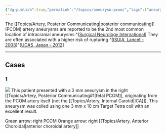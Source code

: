 ```yaml
---
{"dg-publish":true,"permalink":"/topics/aneurysm-pcom/","tags":["aneurysm","aneurysm/unruptured","coil"],"created":"2023-12-11T18:46:03.000-08:00","updated":"2023-12-20T09:38:55.590-08:00"}
---
```



The [[Topics/Artery, Posterior Communicating\|posterior communicating]] (PCOM) artery aneurysms are reported to be the 2nd most common location of intracranial aneurysms.^[[Surgical Neurology International](https://surgicalneurologyint.com/surgicalint-articles/a-review-of-the-management-of-posterior-communicating-artery-aneurysms-in-the-modern-era/)] They are often associated with a higher risk of rupturing.^[[ISUIA, Lancet - 2003](https://neurosurgerycases.com/literature/isuia-lancet-2003/)]^[[UCAS, Japan - 2012](https://neurosurgerycases.com/literature/ucas-japan-2012/)]

---

## Cases

### 1

![](https://i.imgur.com/z8jMMUk.jpg)
This patient presented with a 3 mm aneurysm in the right [[Topics/Artery, Posterior Communicating#1\|fetal PCOM]], originating from the PCOM artery itself (not the [[Topics/Artery, Internal Carotid\|ICA]]). This aneurysm was coiled using one 3 mm x 10 cm Target Tetra coil with an excellent result.

Green arrow: right PCOM
Orange arrow: right [[Topics/Artery, Anterior Choroidal\|anterior choroidal artery]]
